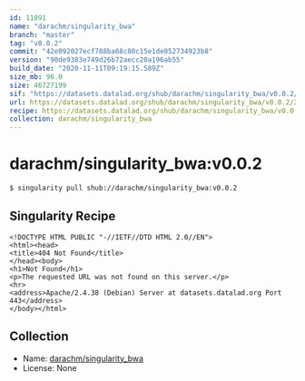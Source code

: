```yaml
---
id: 11891
name: "darachm/singularity_bwa"
branch: "master"
tag: "v0.0.2"
commit: "42e092027ecf788ba68c80c15e1de052734923b8"
version: "90de9383e749d26b72aecc20a196ab55"
build_date: "2020-11-11T09:19:15.589Z"
size_mb: 96.0
size: 46727199
sif: "https://datasets.datalad.org/shub/darachm/singularity_bwa/v0.0.2/2020-11-11-42e09202-90de9383/90de9383e749d26b72aecc20a196ab55.sif"
url: https://datasets.datalad.org/shub/darachm/singularity_bwa/v0.0.2/2020-11-11-42e09202-90de9383/
recipe: https://datasets.datalad.org/shub/darachm/singularity_bwa/v0.0.2/2020-11-11-42e09202-90de9383/Singularity
collection: darachm/singularity_bwa
---
```


# darachm/singularity_bwa:v0.0.2

```bash
$ singularity pull shub://darachm/singularity_bwa:v0.0.2
```

## Singularity Recipe

```singularity
<!DOCTYPE HTML PUBLIC "-//IETF//DTD HTML 2.0//EN">
<html><head>
<title>404 Not Found</title>
</head><body>
<h1>Not Found</h1>
<p>The requested URL was not found on this server.</p>
<hr>
<address>Apache/2.4.38 (Debian) Server at datasets.datalad.org Port 443</address>
</body></html>
```

## Collection

 - Name: [darachm/singularity_bwa](https://github.com/darachm/singularity_bwa)
 - License: None

